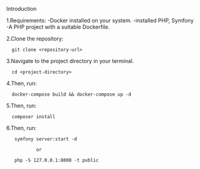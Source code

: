 Introduction

1.Requirements:
-Docker installed on your system.
-installed PHP, Symfony
-A PHP project with a suitable Dockerfile.

2.Clone the repository:

      git clone <repository-url>

3.Navigate to the project directory in your terminal.

      cd <project-directory>

4.Then, run:

      docker-compose build && docker-compose up -d

5.Then, run:

      composer install

6.Then, run:

       symfony server:start -d

               or

       php -S 127.0.0.1:8000 -t public

